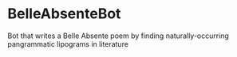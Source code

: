 # BelleAbsenteBot
Bot that writes a Belle Absente poem by finding naturally-occurring pangrammatic lipograms in literature
